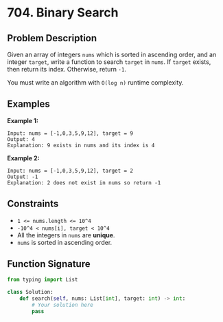 # 704. Binary Search

## Problem Description

Given an array of integers `nums` which is sorted in ascending order, and an integer `target`, write a function to search `target` in `nums`. If `target` exists, then return its index. Otherwise, return `-1`.

You must write an algorithm with `O(log n)` runtime complexity.

## Examples

**Example 1:**
```
Input: nums = [-1,0,3,5,9,12], target = 9
Output: 4
Explanation: 9 exists in nums and its index is 4
```

**Example 2:**
```
Input: nums = [-1,0,3,5,9,12], target = 2
Output: -1
Explanation: 2 does not exist in nums so return -1
```

## Constraints

- `1 <= nums.length <= 10^4`
- `-10^4 < nums[i], target < 10^4`
- All the integers in `nums` are **unique**.
- `nums` is sorted in ascending order.

## Function Signature

```python
from typing import List

class Solution:
    def search(self, nums: List[int], target: int) -> int:
        # Your solution here
        pass
```